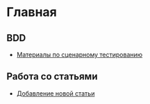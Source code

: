 # Главная

## BDD

- [Материалы по сценарному тестированию](BDD/index.md)

## Работа со статьями

- [Добавление новой статьи](checklists/New_page.md)
